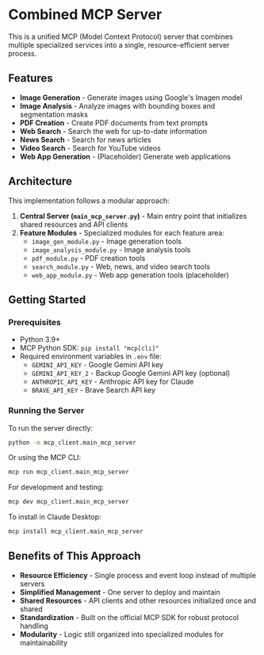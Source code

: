 # Combined MCP Server

This is a unified MCP (Model Context Protocol) server that combines multiple specialized services into a single, resource-efficient server process.

## Features

- **Image Generation** - Generate images using Google's Imagen model
- **Image Analysis** - Analyze images with bounding boxes and segmentation masks
- **PDF Creation** - Create PDF documents from text prompts
- **Web Search** - Search the web for up-to-date information
- **News Search** - Search for news articles
- **Video Search** - Search for YouTube videos
- **Web App Generation** - (Placeholder) Generate web applications

## Architecture

This implementation follows a modular approach:

1. **Central Server (`main_mcp_server.py`)** - Main entry point that initializes shared resources and API clients
2. **Feature Modules** - Specialized modules for each feature area:
   - `image_gen_module.py` - Image generation tools
   - `image_analysis_module.py` - Image analysis tools
   - `pdf_module.py` - PDF creation tools
   - `search_module.py` - Web, news, and video search tools
   - `web_app_module.py` - Web app generation tools (placeholder)

## Getting Started

### Prerequisites

- Python 3.9+
- MCP Python SDK: `pip install "mcp[cli]"`
- Required environment variables in `.env` file:
  - `GEMINI_API_KEY` - Google Gemini API key
  - `GEMINI_API_KEY_2` - Backup Google Gemini API key (optional)
  - `ANTHROPIC_API_KEY` - Anthropic API key for Claude
  - `BRAVE_API_KEY` - Brave Search API key

### Running the Server

To run the server directly:

```bash
python -m mcp_client.main_mcp_server
```

Or using the MCP CLI:

```bash
mcp run mcp_client.main_mcp_server
```

For development and testing:

```bash
mcp dev mcp_client.main_mcp_server
```

To install in Claude Desktop:

```bash
mcp install mcp_client.main_mcp_server
```

## Benefits of This Approach

- **Resource Efficiency** - Single process and event loop instead of multiple servers
- **Simplified Management** - One server to deploy and maintain
- **Shared Resources** - API clients and other resources initialized once and shared
- **Standardization** - Built on the official MCP SDK for robust protocol handling
- **Modularity** - Logic still organized into specialized modules for maintainability
